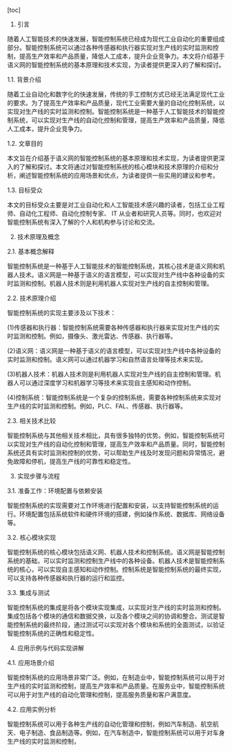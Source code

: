 
[toc]                    
                
                
1. 引言

随着人工智能技术的快速发展，智能控制系统已经成为现代工业自动化的重要组成部分。智能控制系统可以通过各种传感器和执行器实现对生产线的实时监测和控制，提高生产效率和产品质量，降低人工成本，提升企业竞争力。本文将介绍基于语义网的智能控制系统的基本原理和技术实现，为读者提供更深入的了解和探讨。

1.1. 背景介绍

随着工业自动化和数字化的快速发展，传统的手工控制方式已经无法满足现代工业的要求。为了提高生产效率和产品质量，现代工业需要大量的自动化控制系统，以实现对生产线的实时监测和控制。智能控制系统是一种基于人工智能技术的智能控制系统，可以实现对生产线的自动化控制和管理，提高生产效率和产品质量，降低人工成本，提升企业竞争力。

1.2. 文章目的

本文旨在介绍基于语义网的智能控制系统的基本原理和技术实现，为读者提供更深入的了解和探讨。本文将通过对智能控制系统的核心模块和技术原理的介绍和分析，阐述智能控制系统的应用场景和优点，为读者提供一些实用的建议和参考。

1.3. 目标受众

本文的目标受众主要是对工业自动化和人工智能技术感兴趣的读者，包括工业工程师、自动化工程师、自动化控制专家、 IT 从业者和研究人员等。同时，也欢迎对智能控制系统有深入了解的个人和机构参与讨论和交流。

2. 技术原理及概念

2.1. 基本概念解释

智能控制系统是一种基于人工智能技术的智能控制系统，其核心技术是语义网和机器人技术。语义网是一种基于语义的语言模型，可以实现对生产线中各种设备的实时监测和控制。机器人技术则是利用机器人实现对生产线的自主控制和管理。

2.2. 技术原理介绍

智能控制系统的实现主要涉及以下技术：

(1)传感器和执行器：智能控制系统需要各种传感器和执行器来实现对生产线的实时监测和控制。例如，摄像头、激光雷达、传感器、执行器等。

(2)语义网：语义网是一种基于语义的语言模型，可以实现对生产线中各种设备的实时监测和控制。语义网可以通过机器学习和自然语言处理等技术来实现。

(3)机器人技术：机器人技术则是利用机器人实现对生产线的自主控制和管理。机器人可以通过深度学习和机器学习等技术来实现自主感知和动作控制。

(4)控制系统：智能控制系统是一个复杂的控制系统，需要各种控制系统来实现对生产线的实时监测和控制。例如，PLC、FAL、传感器、执行器等。

2.3. 相关技术比较

智能控制系统与其他相关技术相比，具有很多独特的优势。例如，智能控制系统可以实现对生产线的自动化控制和管理，提高生产效率和产品质量。同时，智能控制系统还具有实时监测和控制的优势，可以帮助生产线及时发现问题和异常情况，避免故障和停机，提高生产线的可靠性和稳定性。

3. 实现步骤与流程

3.1. 准备工作：环境配置与依赖安装

智能控制系统的实现需要对工作环境进行配置和安装，以支持智能控制系统的运行。环境配置包括系统软件和硬件环境的搭建，例如操作系统、数据库、网络设备等。

3.2. 核心模块实现

智能控制系统的核心模块包括语义网、机器人技术和控制系统。语义网是智能控制系统的基础，可以实时监测和控制生产线中的各种设备。机器人技术是智能控制系统的核心，可以实现自主感知和动作控制。控制系统是智能控制系统的最终实现，可以支持各种传感器和执行器的运行和监控。

3.3. 集成与测试

智能控制系统的集成是将各个模块实现集成，以实现对生产线的实时监测和控制。集成包括各个模块的通信和数据交换，以及各个模块之间的协调和整合。测试是智能控制系统的最终阶段，通过测试可以实现对各个模块和系统的全面测试，以验证智能控制系统的正确性和稳定性。

4. 应用示例与代码实现讲解

4.1. 应用场景介绍

智能控制系统的应用场景非常广泛。例如，在制造业中，智能控制系统可以用于对生产线的实时监测和控制，提高生产效率和产品质量。在服务业中，智能控制系统可以用于对生产线的自动化管理和控制，提高服务质量和客户满意度。

4.2. 应用实例分析

智能控制系统可以用于各种生产线的自动化管理和控制，例如汽车制造、航空航天、电子制造、食品制造等。例如，在汽车制造中，智能控制系统可以用于对车身生产线的实时监测和控制，

